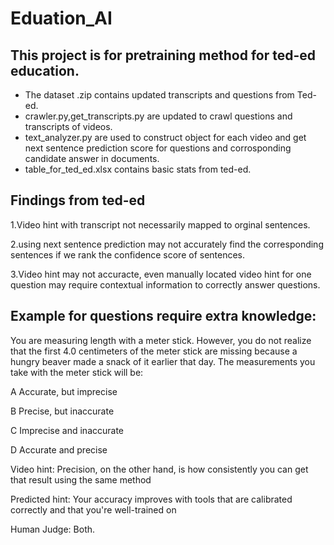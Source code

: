 # Eduation_AI
## This project is for pretraining method for ted-ed education.
* The dataset .zip contains updated transcripts and questions from Ted-ed.
* crawler.py,get_transcripts.py are updated to crawl questions and transcripts of videos.
* text_analyzer.py are used to construct object for each video and get next sentence prediction score for questions and corrosponding candidate answer in documents.
* table_for_ted_ed.xlsx contains basic stats from ted-ed.
## Findings from ted-ed
1.Video hint with transcript not necessarily mapped to orginal sentences.

2.using next sentence prediction may not accurately find the corresponding sentences if we rank the confidence score of sentences. 

3.Video hint may not accuracte, even manually located video hint for one question may require contextual information to correctly answer questions.

## Example for questions require extra knowledge:

You are measuring length with a meter stick. However, you do not realize that the first 4.0 centimeters of the meter stick are missing because a hungry beaver made a snack of it earlier that day. The measurements you take with the meter stick will be: 

A Accurate, but imprecise 

B  Precise, but inaccurate 

C  Imprecise and inaccurate 

D  Accurate and precise 

Video hint: Precision, on the other hand, is how consistently you can get  that result using the same method 

Predicted hint: Your accuracy improves with tools that are calibrated correctly and that you're well-trained on 

Human Judge: Both.
